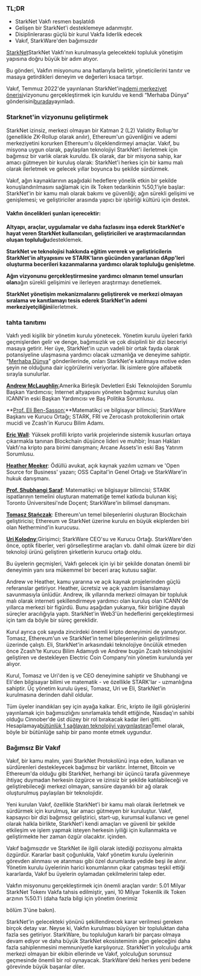 ### TL;DR

* StarkNet Vakfı resmen başlatıldı
* Gelişen bir StarkNet'i desteklemeye adanmıştır.
* Disiplinlerarası güçlü bir kurul Vakfa liderlik edecek
* Vakıf, StarkWare'den bağımsızdır

[StarkNet](https://starknet.io/)StarkNet Vakfı'nın kurulmasıyla gelecekteki topluluk yönetişim yapısına doğru büyük bir adım atıyor.

Bu gönderi, Vakfın misyonunu ana hatlarıyla belirtir, yöneticilerini tanıtır ve masaya getirdikleri deneyim ve değerleri kısaca tartışır.

Vakıf, Temmuz 2022'de yayınlanan StarkNet'in[ademi merkeziyet önerisi](https://medium.com/starkware/part-1-starknet-sovereignty-a-decentralization-proposal-bca3e98a01ef)vizyonunu gerçekleştirmek için kuruldu ve kendi “Merhaba Dünya” gönderisini[burada](https://medium.com/@StarkNet_Foundation/7bd55d5dbc59)yayınladı.

### Starknet'in vizyonunu geliştirmek

StarkNet izinsiz, merkezi olmayan bir Katman 2 (L2) Validity Rollup'tır (genellikle ZK-Rollup olarak anılır), Ethereum'un güvenliğini ve ademi merkeziyetini korurken Ethereum'u ölçeklendirmeyi amaçlar. Vakıf, bu misyona uygun olarak, paylaşılan teknolojiyi StarkNet'i ilerletmek için bağımsız bir varlık olarak kuruldu. Ek olarak, dar bir misyona sahip, kar amacı gütmeyen bir kuruluş olarak: StarkNet'i herkes için bir kamu malı olarak ilerletmek ve gelecek yıllar boyunca bu şekilde sürdürmek.

Vakıf, ağın kaynaklarının aşağıdaki hedeflere yönelik etkin bir şekilde konuşlandırılmasını sağlamak için ilk Token tedarikinin %50,1'iyle başlar: StarkNet'in bir kamu malı olarak bakımı ve güvenliği; ağın sürekli gelişimi ve genişlemesi; ve geliştiriciler arasında yapıcı bir işbirliği kültürü için destek.

#### **Vakfın öncelikleri şunları içerecektir:**

**Altyapı, araçlar, uygulamalar ve daha fazlasını inşa ederek StarkNet'e hayat veren StarkNet kullanıcıları, geliştiricileri ve araştırmacılarından oluşan topluluğu**desteklemek.

**StarkNet ve teknolojisi hakkında eğitim vererek ve geliştiricilerin StarkNet'in altyapısını ve STARK'ların gücünden yararlanan dApp'leri oluşturma becerileri kazanmalarına yardımcı olarak topluluğu genişletme**.

**Ağın vizyonunu gerçekleştirmesine yardımcı olmanın temel unsurları olan**ağın sürekli gelişimini ve ilerleyen araştırmayı denetlemek.

**StarkNet yönetişim mekanizmalarını geliştirerek ve merkezi olmayan sıralama ve kanıtlamayı tesis ederek StarkNet'in ademi merkeziyetçiliğini**ilerletmek.

### **tahta tanıtımı**

Vakfı yedi kişilik bir yönetim kurulu yönetecek. Yönetim kurulu üyeleri farklı geçmişlerden gelir ve denge, bağımsızlık ve çok disiplinli bir dizi beceriyi masaya getirir. Her üye, StarkNet'in uzun vadeli bir ortak fayda olarak potansiyeline ulaşmasına yardımcı olacak uzmanlığa ve deneyime sahiptir. "[Merhaba Dünya](https://medium.com/@StarkNet_Foundation/7bd55d5dbc59)" gönderilerinde, onları StarkNet'e katılmaya motive eden şeyin ne olduğuna dair içgörülerini veriyorlar. İlk isimlere göre alfabetik sırayla sunulurlar.

[**Andrew McLaughlin**:](https://andrew.mclaughl.in/about-me)Amerika Birleşik Devletleri Eski Teknolojiden Sorumlu Başkan Yardımcısı; İnternet altyapısını yöneten bağımsız kuruluş olan ICANN'in eski Başkan Yardımcısı ve Baş Politika Sorumlusu.

**[Prof. Eli Ben-Sasson:](https://starkware.co/media-kit/?founder=Eli#founders)**Matematikçi ve bilgisayar bilimcisi; StarkWare Başkanı ve Kurucu Ortağı; STARK, FRI ve Zerocash protokollerinin ortak mucidi ve Zcash'in Kurucu Bilim Adamı.

**[Eric Wall](https://en.wikipedia.org/wiki/Eric_Wall_(researcher))**: Yüksek profilli kripto varlık projelerinde sistemik kusurları ortaya çıkarmakla tanınan Blockchain düşünce lideri ve muhbir; İnsan Hakları Vakfı'na kripto para birimi danışmanı; Arcane Assets'in eski Baş Yatırım Sorumlusu.

**[Heather Meeker](https://www.techlawpartners.com/heather)**: Ödüllü avukat, açık kaynak yazılım uzmanı ve 'Open Source for Business' yazarı; OSS Capital'in Genel Ortağı ve StarkWare'in hukuk danışmanı.

**[Prof. Shubhangi Saraf](https://www.math.toronto.edu/ssaraf/)**: Matematikçi ve bilgisayar bilimcisi; STARK ispatlarının temelini oluşturan matematiğe temel katkıda bulunan kişi; Toronto Üniversitesi'nde Doçent; StarkWare'in bilimsel danışmanı.

**[Tomasz Stańczak](https://www.linkedin.com/in/tomaszkajetanstanczak/?originalSubdomain=uk)**: Ethereum'un temel bileşenlerini oluşturan Blockchain geliştiricisi; Ethereum ve StarkNet üzerine kurulu en büyük ekiplerden biri olan Nethermind'in kurucusu.

[**Uri Kolodny**:](https://starkware.co/media-kit/?founder=Uri#founders)Girişimci; StarkWare CEO'su ve Kurucu Ortağı. StarkWare'den önce, optik fiberler, veri görselleştirme araçları vb. dahil olmak üzere bir dizi teknoloji ürünü geliştiren şirketlerin kurucu ortağı oldu.

Bu üyelerin geçmişleri, Vakfı gelecek için iyi bir şekilde donatan önemli bir deneyimin yanı sıra mükemmel bir beceri araç kutusu sağlar.

Andrew ve Heather, kamu yararına ve açık kaynak projelerinden güçlü referanslar getiriyor. Heather, ücretsiz ve açık yazılım lisanslamayı savunmasıyla ünlüdür. Andrew, ilk yıllarında merkezi olmayan bir topluluk malı olarak interneti şekillendirmeye yardımcı olan kuruluş olan ICANN'de yıllarca merkezi bir figürdü. Bunu aşağıdan yukarıya, fikir birliğine dayalı süreçler aracılığıyla yaptı. StarkNet'in Web3'ün hedeflerini gerçekleştirmesi için tam da böyle bir süreç gereklidir.

Kurul ayrıca çok sayıda zincirdeki önemli kripto deneyimini de yansıtıyor. Tomasz, Ethereum'un ve StarkNet'in temel bileşenlerinin geliştirilmesi üzerinde çalıştı. Eli, StarkNet'in arkasındaki teknolojiye öncülük etmeden önce Zcash'te Kurucu Bilim Adamıydı ve Andrew bugün Zcash teknolojisini geliştiren ve destekleyen Electric Coin Company'nin yönetim kurulunda yer alıyor.

Kurul, Tomasz ve Uri'den iş ve CEO deneyimine sahiptir ve Shubhangi ve Eli'den bilgisayar bilimi ve matematik - ve özellikle STARK'lar - uzmanlığına sahiptir. Üç yönetim kurulu üyesi, Tomasz, Uri ve Eli, StarkNet'in kurulmasına derinden dahil oldular.

Tüm üyeler inandıkları şey için ayağa kalkar. Eric, kripto ile ilgili görüşlerini yayınlamak için bağımsızlığını sınırlamakla tehdit ettiğinde, Nasdaq'ın sahibi olduğu Cinnober'de üst düzey bir rol bırakacak kadar ileri gitti. Hesaplamaya[bütünlük 1 sağlayan teknolojiyi yaygınlaştıran](https://medium.com/starkware/extreme-integrity-in-decentralized-world-9e66cdf24d8b)Temel olarak, böyle bir bütünlüğe sahip bir pano monte etmek uygundur.

### **Bağımsız Bir Vakıf**

Vakıf, bir kamu malını, yani StarkNet Protokolünü inşa eden, kullanan ve sürdürenleri destekleyecek bağımsız bir varlıktır. İnternet, Bitcoin ve Ethereum'da olduğu gibi StarkNet, herhangi bir üçüncü tarafa güvenmeye ihtiyaç duymadan herkesin özgürce ve izinsiz bir şekilde katılabileceği ve geliştirebileceği merkezi olmayan, sansüre dayanıklı bir ağ olarak oluşturulmuş paylaşılan bir teknolojidir.

Yeni kurulan Vakıf, özellikle StarkNet'i bir kamu malı olarak ilerletmek ve sürdürmek için kurulmuş, kar amacı gütmeyen bir kuruluştur. Vakıf, kapsayıcı bir dizi bağımsız geliştirici, start-up, kurumsal kullanıcı ve genel olarak halkla birlikte, StarkNet'i kendi amaçları ve güvenli bir şekilde etkileşim ve işlem yapmak isteyen herkesin iyiliği için kullanmakta ve geliştirmekte her zaman özgür olacaktır. içinden.

Vakıf bağımsızdır ve StarkNet ile ilgili olarak istediği pozisyonu almakta özgürdür. Kararlar basit çoğunlukla, Vakıf yönetim kurulu üyelerinin görevden alınması ve atanması gibi özel durumlarda yedide beşi ile alınır. Yönetim kurulu üyelerinin harici konumlarının çıkar çatışması teşkil ettiği kararlarda, Vakıf bu üyelerin oylamadan çekilmelerini talep eder.

Vakfın misyonunu gerçekleştirmek için önemli araçları vardır: 5.01 Milyar StarkNet Tokenı Vakfa tahsis edilmiştir, yani, 10 Milyar Tokenlik ilk Token arzının %50.1'i (daha fazla bilgi için yönetim önerimiz</a>

bölüm 3'üne bakın).</p> 

StarkNet'in gelecekteki yönünü şekillendirecek karar verilmesi gereken birçok detay var. Neyse ki, Vakfın kurulması büyüyen bir topluluktan daha fazla ses getiriyor. StarkWare, bu topluluğun kararlı bir parçası olmaya devam ediyor ve daha büyük StarkNet ekosisteminin ağın geleceğini daha fazla sahiplenmesini memnuniyetle karşılıyoruz. StarkNet'in yolculuğu artık merkezi olmayan bir ekibin ellerinde ve Vakıf, yolculuğun sorunsuz geçmesinde önemli bir rol oynayacak. StarkWare'deki herkes yeni bedene görevinde büyük başarılar diler.